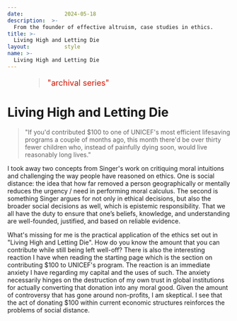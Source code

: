```yaml
---
date:             2024-05-18
description:  >-
  From the founder of effective altruism, case studies in ethics.
title: >-
  Living High and Letting Die
layout:           style
name: >-
  Living High and Letting Die
---
```


<figure class="container-lg" style="padding: 0;">
    <blockquote class="blockquote" style="font-size: 18px;">
    <p style="color: #D21404;">"archival series"</p>
    </blockquote>
</figure>

# Living High and Letting Die

> "If you'd contributed $100 to one of UNICEF's most efficient lifesaving programs a couple of months ago, this month there'd be over thirty fewer children who, instead of painfully dying soon, would live reasonably long lives."

I took away two concepts from Singer's work on critiquing moral intuitions and challenging the way people have reasoned on ethics. One is social distance: the idea that how far removed a person geographically or mentally reduces the urgency / need in performing moral calculus. The second is something Singer argues for not only in ethical decisions, but also the broader social decisions as well, which is epistemic responsibility. That we all have the duty to ensure that one’s beliefs, knowledge, and understanding are well-founded, justified, and based on reliable evidence.

What's missing for me is the practical application of the ethics set out in "Living High and Letting Die". How do you know the amount that you can contribute while still being left well-off? There is also the interesting reaction I have when reading the starting page which is the section on contributing $100 to UNICEF's program. The reaction is an immediate anxiety I have regarding my capital and the uses of such. The anxiety necessarily hinges on the destruction of my own trust in global institutions for actually converting that donation into any moral good. Given the amount of controversy that has gone around non-profits, I am skeptical. I see that the act of donating $100 within current economic structures reinforces the problems of social distance.

